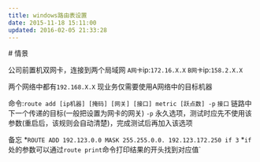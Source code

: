 ```yaml
---
title: windows路由表设置
date: 2015-11-18 15:11:00
updated: 2016-02-05 21:33:28
---
```

<!--markdown--># 情景
公司前置机双网卡，连接到两个局域网
`A网卡`ip:`172.16.X.X`
`B网卡`ip:`158.2.X.X`

两个网络中都有`192.168.X.X`
现业务仅需要使用A网络中的目标机器

命令:`route add [ip机器] [掩码] [网关] [接口] metric [跃点数] -p`
`接口` 链路中下一个传递的目标(一般把设置为网卡的网关)
`-p`  永久选项，测试时应先不使用该参数(重启后，该规则会自动清楚)，完成测试后再加入该选项

备忘
*`ROUTE ADD 192.123.0.0 MASK 255.255.0.0. 192.123.172.250 if 3`
*`if`处的参数可以通过`route print`命令打印结果的开头找到对应值`

